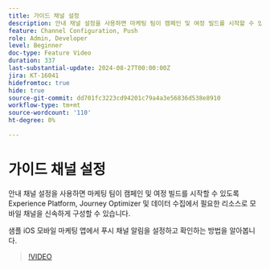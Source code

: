 ```yaml
---
title: 가이드 채널 설정
description: 안내 채널 설정을 사용하면 마케팅 팀이 캠페인 및 여정 빌드를 시작할 수 있도록 Experience Platform, Journey Optimizer 및 데이터 수집에서 필요한 리소스로 모바일 채널을 신속하게 구성할 수 있습니다. 샘플 iOS 모바일 마케팅 앱에서 푸시 채널 알림을 설정하고 확인하는 방법을 알아봅니다.
feature: Channel Configuration, Push
role: Admin, Developer
level: Beginner
doc-type: Feature Video
duration: 337
last-substantial-update: 2024-08-27T00:00:00Z
jira: KT-16041
hidefromtoc: true
hide: true
source-git-commit: dd701fc3223cd94201c79a4a3e56836d538e8910
workflow-type: tm+mt
source-wordcount: '110'
ht-degree: 0%

---
```



# 가이드 채널 설정

안내 채널 설정을 사용하면 마케팅 팀이 캠페인 및 여정 빌드를 시작할 수 있도록 Experience Platform, Journey Optimizer 및 데이터 수집에서 필요한 리소스로 모바일 채널을 신속하게 구성할 수 있습니다.

샘플 iOS 모바일 마케팅 앱에서 푸시 채널 알림을 설정하고 확인하는 방법을 알아봅니다.

>[!VIDEO](https://video.tv.adobe.com/v/3433053/?learn=on)
